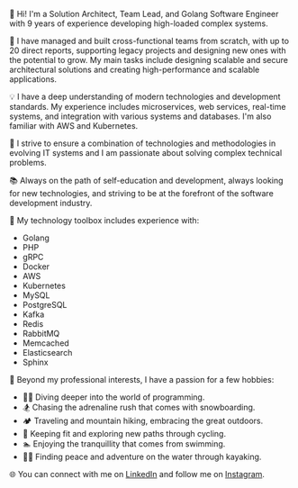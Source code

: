 👋 Hi! I'm a Solution Architect, Team Lead, and Golang Software Engineer with 9 years of experience developing high-loaded complex systems. 

💼 I have managed and built cross-functional teams from scratch, with up to 20 direct reports, supporting legacy projects and designing new ones with the potential to grow. My main tasks include designing scalable and secure architectural solutions and creating high-performance and scalable applications.

💡 I have a deep understanding of modern technologies and development standards. My experience includes microservices, web services, real-time systems, and integration with various systems and databases. I'm also familiar with AWS and Kubernetes.

🚀 I strive to ensure a combination of technologies and methodologies in evolving IT systems and I am passionate about solving complex technical problems.

📚 Always on the path of self-education and development, always looking for new technologies, and striving to be at the forefront of the software development industry.

🧰 My technology toolbox includes experience with:

- Golang
- PHP
- gRPC
- Docker
- AWS
- Kubernetes
- MySQL
- PostgreSQL
- Kafka
- Redis
- RabbitMQ
- Memcached
- Elasticsearch
- Sphinx

🎯 Beyond my professional interests, I have a passion for a few hobbies:

- 👨‍💻 Diving deeper into the world of programming.
- 🏂 Chasing the adrenaline rush that comes with snowboarding.
- 🏕 Traveling and mountain hiking, embracing the great outdoors.
- 🚴 Keeping fit and exploring new paths through cycling.
- 🏊 Enjoying the tranquillity that comes from swimming.
- 🚣‍♀️ Finding peace and adventure on the water through kayaking.

🌐 You can connect with me on [LinkedIn](https://www.linkedin.com/in/4yvi/) and follow me on [Instagram](https://instagram.com/io4yvi).

